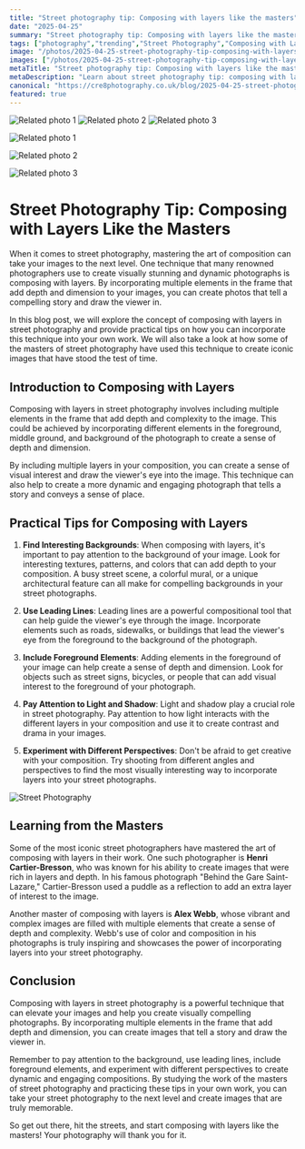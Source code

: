 ```yaml
---
title: "Street photography tip: Composing with layers like the masters"
date: "2025-04-25"
summary: "Street photography tip: Composing with layers like the masters - A trending topic in photography."
tags: ["photography","trending","Street Photography","Composing with Layers","Masters","Depth","Composition","Leading Lines","Foreground Elements","Light and Shadow","Perspectives","Henri Cartier-Bresson"]
image: "/photos/2025-04-25-street-photography-tip-composing-with-layers-like-the-masters-1.jpg"
images: ["/photos/2025-04-25-street-photography-tip-composing-with-layers-like-the-masters-1.jpg","/photos/2025-04-25-street-photography-tip-composing-with-layers-like-the-masters-2.jpg","/photos/2025-04-25-street-photography-tip-composing-with-layers-like-the-masters-3.jpg"]
metaTitle: "Street photography tip: Composing with layers like the masters | cre8 Photography"
metaDescription: "Learn about street photography tip: composing with layers like the masters in photography with practical tips and insights."
canonical: "https://cre8photography.co.uk/blog/2025-04-25-street-photography-tip-composing-with-layers-like-the-masters"
featured: true
---
```


<!-- Gallery as HTML -->

<div class="grid grid-cols-1 sm:grid-cols-2 md:grid-cols-3 gap-4">
  <img src="/photos/2025-04-25-street-photography-tip-composing-with-layers-like-the-masters-1.jpg" alt="Related photo 1" class="w-full rounded-lg" />
<img src="/photos/2025-04-25-street-photography-tip-composing-with-layers-like-the-masters-2.jpg" alt="Related photo 2" class="w-full rounded-lg" />
<img src="/photos/2025-04-25-street-photography-tip-composing-with-layers-like-the-masters-3.jpg" alt="Related photo 3" class="w-full rounded-lg" />
</div>


<!-- Gallery as Markdown -->
![Related photo 1](/photos/2025-04-25-street-photography-tip-composing-with-layers-like-the-masters-1.jpg)


![Related photo 2](/photos/2025-04-25-street-photography-tip-composing-with-layers-like-the-masters-2.jpg)


![Related photo 3](/photos/2025-04-25-street-photography-tip-composing-with-layers-like-the-masters-3.jpg)



# Street Photography Tip: Composing with Layers Like the Masters

When it comes to street photography, mastering the art of composition can take your images to the next level. One technique that many renowned photographers use to create visually stunning and dynamic photographs is composing with layers. By incorporating multiple elements in the frame that add depth and dimension to your images, you can create photos that tell a compelling story and draw the viewer in.

In this blog post, we will explore the concept of composing with layers in street photography and provide practical tips on how you can incorporate this technique into your own work. We will also take a look at how some of the masters of street photography have used this technique to create iconic images that have stood the test of time.

## Introduction to Composing with Layers

Composing with layers in street photography involves including multiple elements in the frame that add depth and complexity to the image. This could be achieved by incorporating different elements in the foreground, middle ground, and background of the photograph to create a sense of depth and dimension.

By including multiple layers in your composition, you can create a sense of visual interest and draw the viewer's eye into the image. This technique can also help to create a more dynamic and engaging photograph that tells a story and conveys a sense of place.

## Practical Tips for Composing with Layers

1. **Find Interesting Backgrounds**: When composing with layers, it's important to pay attention to the background of your image. Look for interesting textures, patterns, and colors that can add depth to your composition. A busy street scene, a colorful mural, or a unique architectural feature can all make for compelling backgrounds in your street photographs.

2. **Use Leading Lines**: Leading lines are a powerful compositional tool that can help guide the viewer's eye through the image. Incorporate elements such as roads, sidewalks, or buildings that lead the viewer's eye from the foreground to the background of the photograph.

3. **Include Foreground Elements**: Adding elements in the foreground of your image can help create a sense of depth and dimension. Look for objects such as street signs, bicycles, or people that can add visual interest to the foreground of your photograph.

4. **Pay Attention to Light and Shadow**: Light and shadow play a crucial role in street photography. Pay attention to how light interacts with the different layers in your composition and use it to create contrast and drama in your images.

5. **Experiment with Different Perspectives**: Don't be afraid to get creative with your composition. Try shooting from different angles and perspectives to find the most visually interesting way to incorporate layers into your street photographs.

![Street Photography](/path/to/image)

## Learning from the Masters

Some of the most iconic street photographers have mastered the art of composing with layers in their work. One such photographer is **Henri Cartier-Bresson**, who was known for his ability to create images that were rich in layers and depth. In his famous photograph "Behind the Gare Saint-Lazare," Cartier-Bresson used a puddle as a reflection to add an extra layer of interest to the image.

Another master of composing with layers is **Alex Webb**, whose vibrant and complex images are filled with multiple elements that create a sense of depth and complexity. Webb's use of color and composition in his photographs is truly inspiring and showcases the power of incorporating layers into your street photography.

## Conclusion

Composing with layers in street photography is a powerful technique that can elevate your images and help you create visually compelling photographs. By incorporating multiple elements in the frame that add depth and dimension, you can create images that tell a story and draw the viewer in.

Remember to pay attention to the background, use leading lines, include foreground elements, and experiment with different perspectives to create dynamic and engaging compositions. By studying the work of the masters of street photography and practicing these tips in your own work, you can take your street photography to the next level and create images that are truly memorable.

So get out there, hit the streets, and start composing with layers like the masters! Your photography will thank you for it.


